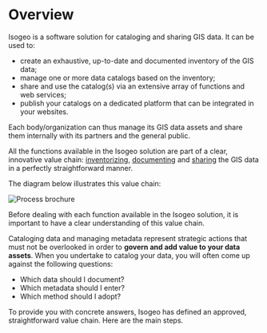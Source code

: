 # Overview

Isogeo is a software solution for cataloging and sharing GIS data. It can be used to:

* create an exhaustive, up-to-date and documented inventory of the GIS data;
* manage one or more data catalogs based on the inventory;
* share and use the catalog(s) via an extensive array of functions and web services;
* publish your catalogs on a dedicated platform that can be integrated in your websites.

Each body/organization can thus manage its GIS data assets and share them internally with its partners and the general public.

All the functions available in the Isogeo solution are part of a clear, innovative value chain: [inventorizing](/en/introduction/inventorize.html), [documenting](/en/introduction/documentation.html) and [sharing](/en/introduction/share.html) the GIS data in a perfectly straightforward manner.

The diagram below illustrates this value chain:

![Process brochure](/assets/brochure_EN.png "A business-oriented process")

Before dealing with each function available in the Isogeo solution, it is important to have a clear understanding of this value chain.

Cataloging data and managing metadata represent strategic actions that must not be overlooked in order to **govern and add value to your data assets**. When you undertake to catalog your data, you will often come up against the following questions:

* Which data should I document?
* Which metadata should I enter?
* Which method should I adopt?

To provide you with concrete answers, Isogeo has defined an approved, straightforward value chain. Here are the main steps.

